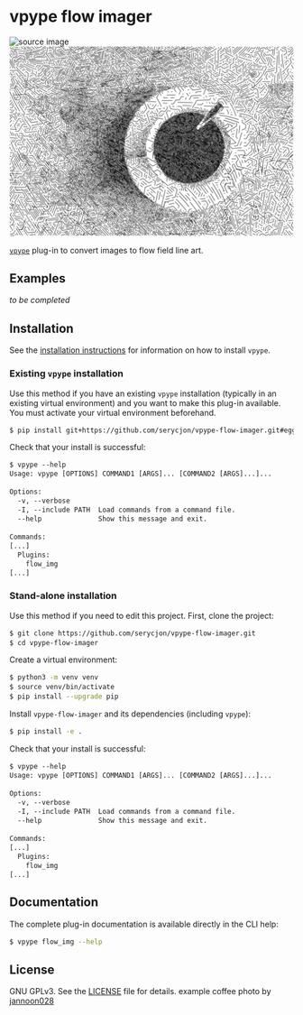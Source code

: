 # vpype flow imager

![source image](https://github.com/serycjon/vpype-flow-imager/blob/master/examples/coffee.jpg?raw=true)
![resulting image](https://github.com/serycjon/vpype-flow-imager/blob/master/examples/coffee_out.png?raw=true)

[`vpype`](https://github.com/abey79/vpype) plug-in to convert images to flow field line art.

## Examples

_to be completed_


## Installation

See the [installation instructions](https://vpype.readthedocs.io/en/stable/install.html) for information on how
to install `vpype`.


### Existing `vpype` installation

Use this method if you have an existing `vpype` installation (typically in an existing virtual environment) and you
want to make this plug-in available. You must activate your virtual environment beforehand.

```bash
$ pip install git+https://github.com/serycjon/vpype-flow-imager.git#egg=vpype-flow-imager
```

Check that your install is successful:

```
$ vpype --help
Usage: vpype [OPTIONS] COMMAND1 [ARGS]... [COMMAND2 [ARGS]...]...

Options:
  -v, --verbose
  -I, --include PATH  Load commands from a command file.
  --help              Show this message and exit.

Commands:
[...]
  Plugins:
    flow_img
[...]
```

### Stand-alone installation

Use this method if you need to edit this project. First, clone the project:

```bash
$ git clone https://github.com/serycjon/vpype-flow-imager.git
$ cd vpype-flow-imager
```

Create a virtual environment:

```bash
$ python3 -m venv venv
$ source venv/bin/activate
$ pip install --upgrade pip
```

Install `vpype-flow-imager` and its dependencies (including `vpype`):

```bash
$ pip install -e .
```

Check that your install is successful:

```
$ vpype --help
Usage: vpype [OPTIONS] COMMAND1 [ARGS]... [COMMAND2 [ARGS]...]...

Options:
  -v, --verbose
  -I, --include PATH  Load commands from a command file.
  --help              Show this message and exit.

Commands:
[...]
  Plugins:
    flow_img
[...]
```


## Documentation

The complete plug-in documentation is available directly in the CLI help:

```bash
$ vpype flow_img --help
```


## License

GNU GPLv3. See the [LICENSE](LICENSE) file for details.
example coffee photo by [jannoon028](https://www.freepik.com/free-photo/cup-coffee-viewed-from_992559.htm)
